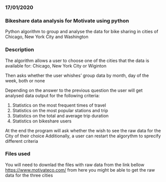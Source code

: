 ### 17/01/2020

### Bikeshare data analysis for Motivate using python 
Python algorithm to group and analyse the data for bike sharing in cities
of Chicago, New York City and Washington

### Description
The algorithm allows a user to choose one of the cities that the data is available for:
Chicago, New York City or Wiginton

Then asks whether the user whishes’ group data by month, day of the week, both or none

Depending on the answer to the previous question the user will get analysed data output for
the following criteria:

1) Statistics on the most frequent times of travel
2) Statistics on the most popular stations and trip
3) Statistics on the total and average trip duration
4) Statistics on bikeshare users

At the end the program will ask whether the wish to see the raw data for the City of their choice
Additionally, a user can restart the algorythm to sprecify different criteria

### Files used
You will need to downlad the files with raw data from the link bellow
https://www.motivateco.com/ from here you might be able to get the raw data for the three cities 

